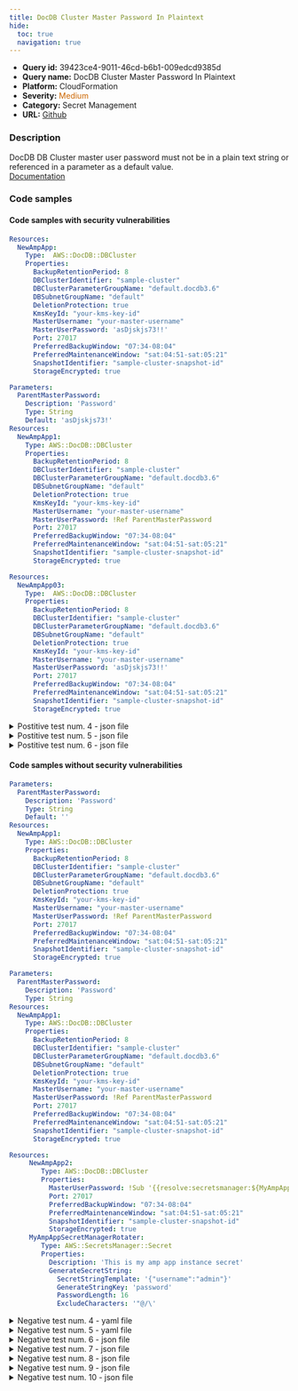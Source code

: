 ```yaml
---
title: DocDB Cluster Master Password In Plaintext
hide:
  toc: true
  navigation: true
---
```


<style>
  .highlight .hll {
    background-color: #ff171742;
  }
  .md-content {
    max-width: 1100px;
    margin: 0 auto;
  }
</style>

-   **Query id:** 39423ce4-9011-46cd-b6b1-009edcd9385d
-   **Query name:** DocDB Cluster Master Password In Plaintext
-   **Platform:** CloudFormation
-   **Severity:** <span style="color:#C60">Medium</span>
-   **Category:** Secret Management
-   **URL:** [Github](https://github.com/Checkmarx/kics/tree/master/assets/queries/cloudFormation/aws/docdb_cluster_master_password_in_plaintext)

### Description
DocDB DB Cluster master user password must not be in a plain text string or referenced in a parameter as a default value.<br>
[Documentation](https://docs.aws.amazon.com/AWSCloudFormation/latest/UserGuide/aws-resource-docdb-dbcluster.html)

### Code samples
#### Code samples with security vulnerabilities
```yaml title="Postitive test num. 1 - yaml file" hl_lines="12"
Resources:
  NewAmpApp:
    Type:  AWS::DocDB::DBCluster
    Properties:
      BackupRetentionPeriod: 8
      DBClusterIdentifier: "sample-cluster"
      DBClusterParameterGroupName: "default.docdb3.6"
      DBSubnetGroupName: "default"
      DeletionProtection: true
      KmsKeyId: "your-kms-key-id"
      MasterUsername: "your-master-username"
      MasterUserPassword: 'asDjskjs73!!'
      Port: 27017
      PreferredBackupWindow: "07:34-08:04"
      PreferredMaintenanceWindow: "sat:04:51-sat:05:21"
      SnapshotIdentifier: "sample-cluster-snapshot-id"
      StorageEncrypted: true

```
```yaml title="Postitive test num. 2 - yaml file" hl_lines="5"
Parameters:
  ParentMasterPassword:
    Description: 'Password'
    Type: String
    Default: 'asDjskjs73!'
Resources:
  NewAmpApp1:
    Type: AWS::DocDB::DBCluster
    Properties:
      BackupRetentionPeriod: 8
      DBClusterIdentifier: "sample-cluster"
      DBClusterParameterGroupName: "default.docdb3.6"
      DBSubnetGroupName: "default"
      DeletionProtection: true
      KmsKeyId: "your-kms-key-id"
      MasterUsername: "your-master-username"
      MasterUserPassword: !Ref ParentMasterPassword
      Port: 27017
      PreferredBackupWindow: "07:34-08:04"
      PreferredMaintenanceWindow: "sat:04:51-sat:05:21"
      SnapshotIdentifier: "sample-cluster-snapshot-id"
      StorageEncrypted: true

```
```yaml title="Postitive test num. 3 - yaml file" hl_lines="12"
Resources:
  NewAmpApp03:
    Type:  AWS::DocDB::DBCluster
    Properties:
      BackupRetentionPeriod: 8
      DBClusterIdentifier: "sample-cluster"
      DBClusterParameterGroupName: "default.docdb3.6"
      DBSubnetGroupName: "default"
      DeletionProtection: true
      KmsKeyId: "your-kms-key-id"
      MasterUsername: "your-master-username"
      MasterUserPassword: 'asDjskjs73!!'
      Port: 27017
      PreferredBackupWindow: "07:34-08:04"
      PreferredMaintenanceWindow: "sat:04:51-sat:05:21"
      SnapshotIdentifier: "sample-cluster-snapshot-id"
      StorageEncrypted: true

```
<details><summary>Postitive test num. 4 - json file</summary>

```json hl_lines="17"
{
  "Resources": {
    "NewAmpApp": {
      "Type": "AWS::DocDB::DBCluster",
      "Properties": {
        "PreferredMaintenanceWindow": "sat:04:51-sat:05:21",
        "SnapshotIdentifier": "sample-cluster-snapshot-id",
        "DBClusterParameterGroupName": "default.docdb3.6",
        "DBSubnetGroupName": "default",
        "KmsKeyId": "your-kms-key-id",
        "MasterUsername": "your-master-username",
        "Port": 27017,
        "StorageEncrypted": true,
        "BackupRetentionPeriod": 8,
        "DBClusterIdentifier": "sample-cluster",
        "DeletionProtection": true,
        "MasterUserPassword": "asDjskjs73!!",
        "PreferredBackupWindow": "07:34-08:04"
      }
    }
  }
}

```
</details>
<details><summary>Postitive test num. 5 - json file</summary>

```json hl_lines="6"
{
  "Parameters": {
    "ParentMasterPassword": {
      "Description": "Password",
      "Type": "String",
      "Default": "asDjskjs73!"
    }
  },
  "Resources": {
    "NewAmpApp1": {
      "Type": "AWS::DocDB::DBCluster",
      "Properties": {
        "KmsKeyId": "your-kms-key-id",
        "MasterUsername": "your-master-username",
        "PreferredBackupWindow": "07:34-08:04",
        "BackupRetentionPeriod": 8,
        "DBClusterIdentifier": "sample-cluster",
        "DeletionProtection": true,
        "MasterUserPassword": "ParentMasterPassword",
        "Port": 27017,
        "PreferredMaintenanceWindow": "sat:04:51-sat:05:21",
        "SnapshotIdentifier": "sample-cluster-snapshot-id",
        "StorageEncrypted": true,
        "DBClusterParameterGroupName": "default.docdb3.6",
        "DBSubnetGroupName": "default"
      }
    }
  }
}

```
</details>
<details><summary>Postitive test num. 6 - json file</summary>

```json hl_lines="18"
{
  "Resources": {
    "NewAmpApp03": {
      "Type": "AWS::DocDB::DBCluster",
      "Properties": {
        "Port": 27017,
        "PreferredBackupWindow": "07:34-08:04",
        "PreferredMaintenanceWindow": "sat:04:51-sat:05:21",
        "DBClusterIdentifier": "sample-cluster",
        "DBClusterParameterGroupName": "default.docdb3.6",
        "DBSubnetGroupName": "default",
        "DeletionProtection": true,
        "KmsKeyId": "your-kms-key-id",
        "SnapshotIdentifier": "sample-cluster-snapshot-id",
        "StorageEncrypted": true,
        "BackupRetentionPeriod": 8,
        "MasterUsername": "your-master-username",
        "MasterUserPassword": "asDjskjs73!!"
      }
    }
  }
}

```
</details>


#### Code samples without security vulnerabilities
```yaml title="Negative test num. 1 - yaml file"
Parameters:
  ParentMasterPassword:
    Description: 'Password'
    Type: String
    Default: ''
Resources:
  NewAmpApp1:
    Type: AWS::DocDB::DBCluster
    Properties:
      BackupRetentionPeriod: 8
      DBClusterIdentifier: "sample-cluster"
      DBClusterParameterGroupName: "default.docdb3.6"
      DBSubnetGroupName: "default"
      DeletionProtection: true
      KmsKeyId: "your-kms-key-id"
      MasterUsername: "your-master-username"
      MasterUserPassword: !Ref ParentMasterPassword
      Port: 27017
      PreferredBackupWindow: "07:34-08:04"
      PreferredMaintenanceWindow: "sat:04:51-sat:05:21"
      SnapshotIdentifier: "sample-cluster-snapshot-id"
      StorageEncrypted: true

```
```yaml title="Negative test num. 2 - yaml file"
Parameters:
  ParentMasterPassword:
    Description: 'Password'
    Type: String
Resources:
  NewAmpApp1:
    Type: AWS::DocDB::DBCluster
    Properties:
      BackupRetentionPeriod: 8
      DBClusterIdentifier: "sample-cluster"
      DBClusterParameterGroupName: "default.docdb3.6"
      DBSubnetGroupName: "default"
      DeletionProtection: true
      KmsKeyId: "your-kms-key-id"
      MasterUsername: "your-master-username"
      MasterUserPassword: !Ref ParentMasterPassword
      Port: 27017
      PreferredBackupWindow: "07:34-08:04"
      PreferredMaintenanceWindow: "sat:04:51-sat:05:21"
      SnapshotIdentifier: "sample-cluster-snapshot-id"
      StorageEncrypted: true

```
```yaml title="Negative test num. 3 - yaml file"
Resources:
     NewAmpApp2:
        Type: AWS::DocDB::DBCluster
        Properties:
          MasterUserPassword: !Sub '{{resolve:secretsmanager:${MyAmpAppSecretManagerRotater}::password}}'
          Port: 27017
          PreferredBackupWindow: "07:34-08:04"
          PreferredMaintenanceWindow: "sat:04:51-sat:05:21"
          SnapshotIdentifier: "sample-cluster-snapshot-id"
          StorageEncrypted: true
     MyAmpAppSecretManagerRotater:
        Type: AWS::SecretsManager::Secret
        Properties:
          Description: 'This is my amp app instance secret'
          GenerateSecretString:
            SecretStringTemplate: '{"username":"admin"}'
            GenerateStringKey: 'password'
            PasswordLength: 16
            ExcludeCharacters: '"@/\'

```
<details><summary>Negative test num. 4 - yaml file</summary>

```yaml
Parameters:
  ParentAccessToken:
    Description: 'Access Token'
    Type: String
Resources:
  NewAmpApp1:
    Type: AWS::Amplify::App
    Properties:
      AccessToken: !Ref ParentAccessToken
      BuildSpec: String
      CustomHeaders: String
      Description: String
      EnableBranchAutoDeletion: true
      IAMServiceRole: String
      Name: NewAmpApp
      OauthToken: String
      Repository: String

```
</details>
<details><summary>Negative test num. 5 - yaml file</summary>

```yaml
Parameters:
  ParentAccessToken:
    Description: 'Access Token'
    Type: String
    Default: ""
Resources:
  NewAmpApp4:
    Type: AWS::Amplify::App
    Properties:
      AccessToken: !Ref ParentAccessToken
      BuildSpec: String
      CustomHeaders: String
      Description: String
      EnableBranchAutoDeletion: true
      IAMServiceRole: String
      Name: NewAmpApp
      OauthToken: String
      Repository: String

```
</details>
<details><summary>Negative test num. 6 - json file</summary>

```json
{
  "Parameters": {
    "ParentMasterPassword": {
      "Description": "Password",
      "Type": "String",
      "Default": ""
    }
  },
  "Resources": {
    "NewAmpApp1": {
      "Properties": {
        "BackupRetentionPeriod": 8,
        "DBSubnetGroupName": "default",
        "KmsKeyId": "your-kms-key-id",
        "MasterUsername": "your-master-username",
        "Port": 27017,
        "SnapshotIdentifier": "sample-cluster-snapshot-id",
        "StorageEncrypted": true,
        "DBClusterIdentifier": "sample-cluster",
        "DBClusterParameterGroupName": "default.docdb3.6",
        "DeletionProtection": true,
        "MasterUserPassword": "ParentMasterPassword",
        "PreferredBackupWindow": "07:34-08:04",
        "PreferredMaintenanceWindow": "sat:04:51-sat:05:21"
      },
      "Type": "AWS::DocDB::DBCluster"
    }
  }
}

```
</details>
<details><summary>Negative test num. 7 - json file</summary>

```json
{
  "Parameters": {
    "ParentMasterPassword": {
      "Description": "Password",
      "Type": "String"
    }
  },
  "Resources": {
    "NewAmpApp1": {
      "Type": "AWS::DocDB::DBCluster",
      "Properties": {
        "DBClusterIdentifier": "sample-cluster",
        "DBSubnetGroupName": "default",
        "DeletionProtection": true,
        "MasterUserPassword": "ParentMasterPassword",
        "Port": 27017,
        "PreferredBackupWindow": "07:34-08:04",
        "PreferredMaintenanceWindow": "sat:04:51-sat:05:21",
        "BackupRetentionPeriod": 8,
        "SnapshotIdentifier": "sample-cluster-snapshot-id",
        "KmsKeyId": "your-kms-key-id",
        "MasterUsername": "your-master-username",
        "StorageEncrypted": true,
        "DBClusterParameterGroupName": "default.docdb3.6"
      }
    }
  }
}

```
</details>
<details><summary>Negative test num. 8 - json file</summary>

```json
{
  "Resources": {
    "NewAmpApp2": {
      "Type": "AWS::DocDB::DBCluster",
      "Properties": {
        "MasterUserPassword": "{{resolve:secretsmanager:${MyAmpAppSecretManagerRotater}::password}}",
        "Port": 27017,
        "PreferredBackupWindow": "07:34-08:04",
        "PreferredMaintenanceWindow": "sat:04:51-sat:05:21",
        "SnapshotIdentifier": "sample-cluster-snapshot-id",
        "StorageEncrypted": true
      }
    },
    "MyAmpAppSecretManagerRotater": {
      "Type": "AWS::SecretsManager::Secret",
      "Properties": {
        "Description": "This is my amp app instance secret",
        "GenerateSecretString": {
          "SecretStringTemplate": "{\"username\":\"admin\"}",
          "GenerateStringKey": "password",
          "PasswordLength": 16,
          "ExcludeCharacters": "\"@/\\"
        }
      }
    }
  }
}

```
</details>
<details><summary>Negative test num. 9 - json file</summary>

```json
{
  "Parameters": {
    "ParentAccessToken": {
      "Type": "String",
      "Description": "Access Token"
    }
  },
  "Resources": {
    "NewAmpApp1": {
      "Type": "AWS::Amplify::App",
      "Properties": {
        "Name": "NewAmpApp",
        "OauthToken": "String",
        "Description": "String",
        "EnableBranchAutoDeletion": true,
        "CustomHeaders": "String",
        "IAMServiceRole": "String",
        "Repository": "String",
        "AccessToken": "ParentAccessToken",
        "BuildSpec": "String"
      }
    }
  }
}

```
</details>
<details><summary>Negative test num. 10 - json file</summary>

```json
{
  "Parameters": {
    "ParentAccessToken": {
      "Description": "Access Token",
      "Type": "String",
      "Default": ""
    }
  },
  "Resources": {
    "NewAmpApp4": {
      "Type": "AWS::Amplify::App",
      "Properties": {
        "AccessToken": "ParentAccessToken",
        "Description": "String",
        "Repository": "String",
        "OauthToken": "String",
        "BuildSpec": "String",
        "CustomHeaders": "String",
        "EnableBranchAutoDeletion": true,
        "IAMServiceRole": "String",
        "Name": "NewAmpApp"
      }
    }
  }
}

```
</details>
